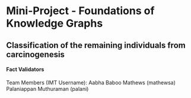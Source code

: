# Mini-Project - Foundations of Knowledge Graphs

## Classification of the remaining individuals from carcinogenesis

#### Fact Validators

Team Members (IMT Username): 
Aabha Baboo Mathews (mathewsa)
Palaniappan Muthuraman (palani)